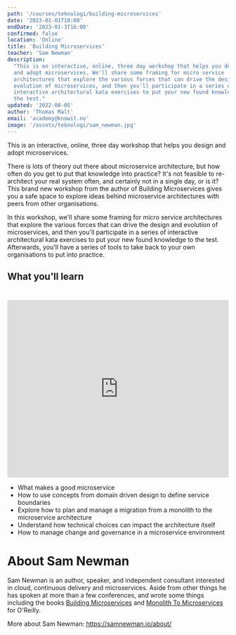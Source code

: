 ```yaml
---
path: '/courses/teknologi/building-microservices'
date: '2023-01-01T10:00'
endDate: '2023-01-3T16:00'
confirmed: false
location: 'Online'
title: 'Building Microservices'
teacher: 'Sam Newman'
description:
  "This is an interactive, online, three day workshop that helps you design
  and adopt microservices. We'll share some framing for micro service
  architectures that explore the various forces that can drive the design and
  evolution of microservices, and then you'll participate in a series of
  interactive architectural kata exercises to put your new found knowledge to
  the test."
updated: '2022-08-05'
author: 'Thomas Malt'
email: 'academy@knowit.no'
image: '/assets/teknologi/sam_newman.jpg'
---
```


This is an interactive, online, three day workshop that helps you design and
adopt microservices.

There is lots of theory out there about microservice architecture, but how
often do you get to put that knowledge into practice? It's not feasible to
re-architect your real system often, and certainly not in a single day, or is
it? This brand new workshop from the author of Building Microservices gives
you a safe space to explore ideas behind microservice architectures with peers
from other organisations.

In this workshop, we'll share some framing for micro service architectures
that explore the various forces that can drive the design and evolution of
microservices, and then you'll participate in a series of interactive
architectural kata exercises to put your new found knowledge to the test.
Afterwards, you'll have a series of tools to take back to your own
organisations to put into practice.

## What you'll learn

<iframe width="720" height="404" 
  style="width: 100%; 
    padding-top: 24px;"
  src="https://www.youtube.com/embed/SKt1RfOmR3U" frameborder="0" 
  allow="accelerometer; autoplay; encrypted-media; gyroscope; picture-in-picture" 
  allowfullscreen>
</iframe>

- What makes a good microservice
- How to use concepts from domain driven design to define service boundaries
- Explore how to plan and manage a migration from a monolith to the
  microservice architecture
- Understand how technical choices can impact the architecture itself
- How to manage change and governance in a microservice environment

# About Sam Newman

Sam Newman is an author, speaker, and independent consultant interested in
cloud, continuous delivery and microservices. Aside from other things he has
spoken at more than a few conferences, and wrote some things including the
books [Building Microservices](http://buildingmicroservices.com/) and
[Monolith To Microservices](https://samnewman.io/books/monolith-to-microservices/)
for O'Reilly.

More about Sam Newman: https://samnewman.io/about/
